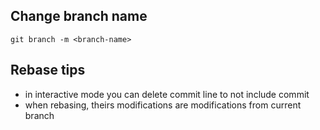 ## Change branch name
`git branch -m <branch-name>`

## Rebase tips
- in interactive mode you can delete commit line to not include commit
- when rebasing, theirs modifications are modifications from current branch